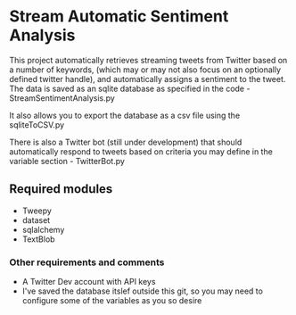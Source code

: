 # Stream Automatic Sentiment Analysis

This project automatically retrieves streaming tweets from Twitter based on a number of keywords, (which may or may not also focus on an optionally defined twitter handle), and automatically assigns a sentiment to the tweet. The data is saved as an sqlite database as specified in the code - StreamSentimentAnalysis.py

It also allows you to export the database as a csv file using the sqliteToCSV.py

There is also a Twitter bot (still under development) that should automatically respond to tweets based on criteria you may define in the variable section - TwitterBot.py

## Required modules

- Tweepy
- dataset
- sqlalchemy
- TextBlob

### Other requirements and comments

- A Twitter Dev account with API keys
- I've saved the database itslef outside this git, so  you may need to configure some of the variables as you so desire